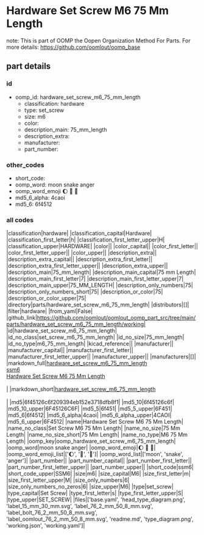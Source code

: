 # Hardware Set Screw M6 75 Mm Length  

note: This is part of OOMP the Oopen Organization Method For Parts. For more details: https://github.com/oomlout/oomp_base

##  part details





### id
* oomp_id: hardware_set_screw_m6_75_mm_length
  * classification: hardware
  * type: set_screw
  * size: m6
  * color: 
  * description_main: 75_mm_length
  * description_extra: 
  * manufacturer: 
  * part_number: 

### other_codes
* short_code: 
* oomp_word: moon snake anger
* oomp_word_emoji :moon: :snake: :anger:
* md5_6_alpha: 4caoi
* md5_6: 6f4512

### all codes 
|classification|hardware|
|classification_capital|Hardware|
|classification_first_letter|h|
|classification_first_letter_upper|H|
|classification_upper|HARDWARE|
|color||
|color_capital||
|color_first_letter||
|color_first_letter_upper||
|color_upper||
|description_extra||
|description_extra_capital||
|description_extra_first_letter||
|description_extra_first_letter_upper||
|description_extra_upper||
|description_main|75_mm_length|
|description_main_capital|75 mm Length|
|description_main_first_letter|7|
|description_main_first_letter_upper|7|
|description_main_upper|75_MM_LENGTH|
|description_only_numbers|75|
|description_only_numbers_short|75|
|description_or_color|75|
|description_or_color_upper|75|
|directory|parts/hardware_set_screw_m6_75_mm_length|
|distributors|[]|
|filter|hardware|
|from_yaml|False|
|github_link|https://github.com/oomlout/oomlout_oomp_part_src/tree/main/parts/hardware_set_screw_m6_75_mm_length/working|
|id|hardware_set_screw_m6_75_mm_length|
|id_no_class|set_screw_m6_75_mm_length|
|id_no_size|75_mm_length|
|id_no_type|m6_75_mm_length|
|kicad_reference||
|manufacturer||
|manufacturer_capital||
|manufacturer_first_letter||
|manufacturer_first_letter_upper||
|manufacturer_upper||
|manufacturers|[]|
|markdown_full|[hardware_set_screw_m6_75_mm_length](https://github.com/oomlout/oomlout_oomp_part_src/tree/main/parts/hardware_set_screw_m6_75_mm_length/working)<br>[ssm6](https://github.com/oomlout/oomlout_oomp_part_src/tree/main/parts/hardware_set_screw_m6_75_mm_length/working)<br>[Hardware Set Screw M6 75 Mm Length](https://github.com/oomlout/oomlout_oomp_part_src/tree/main/parts/hardware_set_screw_m6_75_mm_length/working)<br><br>|
|markdown_short|[hardware_set_screw_m6_75_mm_length](https://github.com/oomlout/oomlout_oomp_part_src/tree/main/parts/hardware_set_screw_m6_75_mm_length/working)<br><br>|
|md5|6f45126c6f209394eb152e3718dfb8f1|
|md5_10|6f45126c6f|
|md5_10_upper|6F45126C6F|
|md5_5|6f451|
|md5_5_upper|6F451|
|md5_6|6f4512|
|md5_6_alpha|4caoi|
|md5_6_alpha_upper|4CAOI|
|md5_6_upper|6F4512|
|name|Hardware Set Screw M6 75 Mm Length|
|name_no_class|Set Screw M6 75 Mm Length|
|name_no_size|75 Mm Length|
|name_no_size_short|75 Mm Length|
|name_no_type|M6 75 Mm Length|
|oomp_key|oomp_hardware_set_screw_m6_75_mm_length|
|oomp_word|moon snake anger|
|oomp_word_emoji|:moon: :snake: :anger:|
|oomp_word_emoji_list|[':moon:', ':snake:', ':anger:']|
|oomp_word_list|['moon', 'snake', 'anger']|
|part_number||
|part_number_capital||
|part_number_first_letter||
|part_number_first_letter_upper||
|part_number_upper||
|short_code|ssm6|
|short_code_upper|SSM6|
|size|m6|
|size_capital|M6|
|size_first_letter|m|
|size_first_letter_upper|M|
|size_only_numbers|6|
|size_only_numbers_no_zeros|6|
|size_upper|M6|
|type|set_screw|
|type_capital|Set Screw|
|type_first_letter|s|
|type_first_letter_upper|S|
|type_upper|SET_SCREW|
|files|['base.yaml', 'head_type_diagram.png', 'label_15_mm_30_mm.svg', 'label_76_2_mm_50_8_mm.svg', 'label_bolt_76_2_mm_50_8_mm.svg', 'label_oomlout_76_2_mm_50_8_mm.svg', 'readme.md', 'type_diagram.png', 'working.json', 'working.yaml']|
